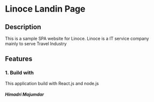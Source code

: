 # Linoce Landin Page

## Description
This is a sample SPA website for Linoce. Linoce is a IT service company mainly to serve Travel Industry

## Features
### 1. Build with
This application build with React.js and node.js
##### Himadri Majumdar
